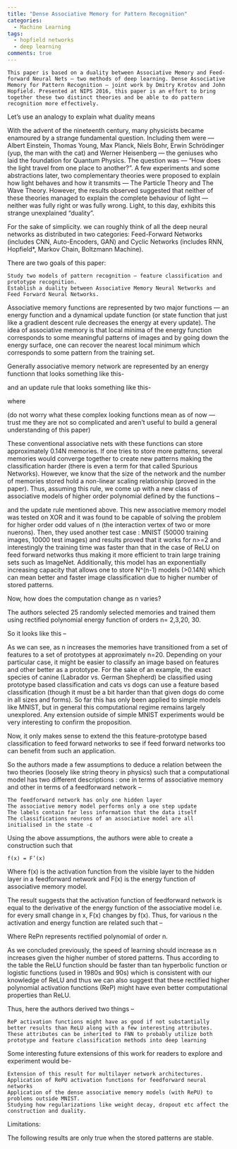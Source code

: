 ```yaml
---
title: "Dense Associative Memory for Pattern Recognition"
categories:
  - Machine Learning
tags:
  - hopfield networks
  - deep learning
comments: true
---
```



    This paper is based on a duality between Associative Memory and Feed-forward Neural Nets — two methods of deep learning. Dense Associative Memory for Pattern Recognition — joint work by Dmitry Krotov and John Hopfield. Presented at NIPS 2016, this paper is an effort to bring together these two distinct theories and be able to do pattern recognition more effectively.

Let’s use an analogy to explain what duality means

With the advent of the nineteenth century, many physicists became enamoured by a strange fundamental question. Including them were — Albert Einstein, Thomas Young, Max Planck, Niels Bohr, Erwin Schrödinger (yup, the man with the cat) and Werner Heisenberg — the geniuses who laid the foundation for Quantum Physics. The question was — “How does the light travel from one place to another?”. A few experiments and some abstractions later, two complementary theories were proposed to explain how light behaves and how it transmits — The Particle Theory and The Wave Theory. However, the results observed suggested that neither of these theories managed to explain the complete behaviour of light — neither was fully right or was fully wrong. Light, to this day, exhibits this strange unexplained “duality”.

For the sake of simplicity. we can roughly think of all the deep neural networks as distributed in two categories: Feed-Forward Networks (includes CNN, Auto-Encoders, GAN) and Cyclic Networks (includes RNN, Hopfield*, Markov Chain, Boltzmann Machine).

There are two goals of this paper:

    Study two models of pattern recognition — feature classification and prototype recognition.
    Establish a duality between Associative Memory Neural Networks and Feed Forward Neural Networks.

Associative memory functions are represented by two major functions — an energy function and a dynamical update function (or state function that just like a gradient descent rule decreases the energy at every update). The idea of associative memory is that local minima of the energy function corresponds to some meaningful patterns of images and by going down the energy surface, one can recover the nearest local minimum which corresponds to some pattern from the training set.

Generally associative memory network are represented by an energy functionn that looks something like this-

and an update rule that looks something like this-

where

(do not worry what these complex looking functions mean as of now — trust me they are not so complicated and aren’t useful to build a general understanding of this paper)

These conventional associative nets with these functions can store approximately 0.14N memories. If one tries to store more patterns, several memories would converge together to create new patterns making the classification harder (there is even a term for that called Spurious Networks). However, we know that the size of the network and the number of memories stored hold a non-linear scaling relationship (proved in the paper). Thus, assuming this rule, we come up with a new class of associative models of higher order polynomial defined by the functions –

and the update rule mentioned above. This new associative memory model was tested on XOR and it was found to be capable of solving the problem for higher order odd values of n (the interaction vertex of two or more nuerons). Then, they used another test case : MNIST (50000 training images, 10000 test images) and results proved that it works for n>=2 and interestingly the training time was faster than that in the case of ReLU on feed forward networks thus making it more efficient to train large training sets such as ImageNet. Additionally, this model has an exponentially increasing capacity that allows one to store N^(n-1) models (>0.14N) which can mean better and faster image classification due to higher number of stored patterns.

Now, how does the computation change as n varies?

The authors selected 25 randomly selected memories and trained them using rectified polynomial energy function of orders n= 2,3,20, 30.

So it looks like this –

As we can see, as n increases the memories have transitioned from a set of features to a set of prototypes at approximately n=20. Depending on your particular case, it might be easier to classify an image based on features and other better as a prototype. For the sake of an example, the exact species of canine (Labrador vs. German Shepherd) be classified using prototype based classification and cats vs dogs can use a feature based classification (though it must be a bit harder than that given dogs do come in all sizes and forms). So far this has only been applied to simple models like MNIST, but in general this computational regime remains largely unexplored. Any extension outside of simple MNIST experiments would be very interesting to confirm the proposition.

Now, it only makes sense to extend the this feature-prototype based classification to feed forward networks to see if feed forward networks too can benefit from such an application.

So the authors made a few assumptions to deduce a relation between the two theories (loosely like string theory in physics) such that a computational model has two different descriptions : one in terms of associative memory and other in terms of a feedforward network –

    The feedforward network has only one hidden layer
    The associative memory model performs only a one step update
    The labels contain far less information that the data itself
    The classifications neurons of an associative model are all initialised in the state -ε

Using the above assumptions, the authors were able to create a construction such that

    f(x) = F’(x)

Where f(x) is the activation function from the visible layer to the hidden layer in a feedforward network and F(x) is the energy function of associative memory model.

The result suggests that the activation function of feedforward network is equal to the derivative of the energy function of the associative model i.e. for every small change in x, F(x) changes by f(x). Thus, for various n the activation and energy function are related such that –

Where RePn represents rectified polynomial of order n.

As we concluded previously, the speed of learning should increase as n increases given the higher number of stored patterns. Thus according to the table the ReLU function should be faster than tan hyperbolic function or logistic functions (used in 1980s and 90s) which is consistent with our knowledge of ReLU and thus we can also suggest that these rectified higher polynomial activation functions (ReP) might have even better computational properties than ReLU.

Thus, here the authors derived two things –

    ReP activation functions might have as good if not substantially better results than ReLU along with a few interesting attributes.
    These attributes can be inherited to FNN to probably utilize both prototype and feature classification methods into deep learning

Some interesting future extensions of this work for readers to explore and experiment would be-

    Extension of this result for multilayer network architectures.
    Application of RePU activation functions for feedforward neural networks
    Application of the dense associative memory models (with RePU) to problems outside MNIST.
    Studying how regularizations like weight decay, dropout etc affect the construction and duality.

Limitations:

The following results are only true when the stored patterns are stable.